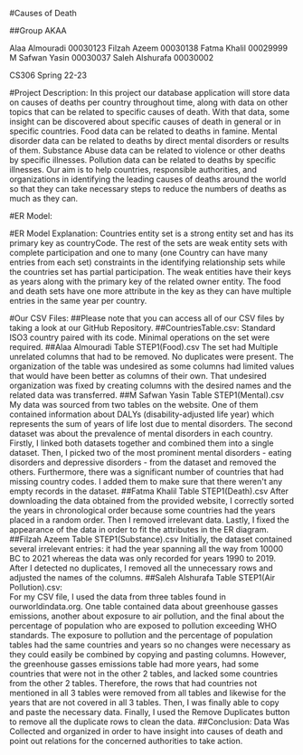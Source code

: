 #Causes of Death

##Group AKAA

Alaa Almouradi  00030123
Filzah Azeem 00030138
Fatma Khalil 00029999
M Safwan Yasin 00030037
Saleh Alshurafa 00030002


CS306 Spring 22-23

#Project Description:
In this project our database application will store data on causes of deaths per country throughout time, along with data on other topics that can be related to specific causes of death. With that data, some insight can be discovered about specific causes of death in general or in specific countries. Food data can be related to deaths in famine. Mental disorder data can be related to deaths by direct mental disorders or results of them. Substance Abuse data can be related to violence or other deaths by specific illnesses. Pollution data can be related to deaths by specific illnesses. Our aim is to help countries, responsible authorities, and organizations in identifying the leading causes of deaths around the world so that they can take necessary steps to reduce the numbers of deaths as much as they can.


#ER Model:

#ER Model Explanation:
	Countries entity set is a strong entity set and has its primary key as countryCode. The rest of the sets are weak entity sets with complete participation and one to many (one Country can have many entries from each set) constraints in the identifying relationship sets while the countries set has partial participation. The weak entities have their keys as years along with the primary key of the related owner entity. The food and death sets have one more attribute in the key as they can have multiple entries in the same year per country.

#Our CSV Files:
##Please note that you can access all of our CSV files by taking a look at our GitHub Repository.
##CountriesTable.csv:
	Standard ISO3 country paired with its code. Minimal operations on the set were required.
##Alaa Almouradi Table STEP1(Food).csv
	The set had Multiple unrelated columns that had to be removed. No duplicates were present. The organization of the table was undesired as some columns had limited values that would have been better as columns of their own. That undesired organization was fixed by creating columns with the desired names and the related data was transferred. 
##M Safwan Yasin Table STEP1(Mental).csv
	My data was sourced from two tables on the website. One of them contained information about DALYs (disability-adjusted life year) which represents the sum of years of life lost due to mental disorders. The second dataset was about the prevalence of mental disorders in each country. Firstly, I linked both datasets together and combined them into a single dataset. Then, I picked two of the most prominent mental disorders - eating disorders and depressive disorders - from the dataset and removed the others. Furthermore, there was a significant number of countries that had missing country codes. I added them to make sure that there weren't any empty records in the dataset.
 ##Fatma Khalil Table STEP1(Death).csv
	After downloading the data obtained from the provided website, I correctly sorted the years in chronological order because some countries had the years placed in a random order. Then I removed irrelevant data. Lastly, I fixed the appearance of the data in order to fit the attributes in the ER diagram. 
 ##Filzah Azeem Table STEP1(Substance).csv
	Initially, the dataset contained several irrelevant entries: it had the year spanning all the way from 10000 BC to 2021 whereas the data was only recorded for years 1990 to 2019. After I detected no duplicates, I removed all the unnecessary rows and adjusted the names of the columns.
 ##Saleh Alshurafa Table STEP1(Air Pollution).csv:	
For my CSV file, I used the data from three tables found in ourworldindata.org. One table contained data about greenhouse gasses emissions, another about exposure to air pollution, and the final about the percentage of population who are exposed to pollution exceeding WHO standards. The exposure to pollution and the percentage of population tables had the same countries and years so no changes were necessary as they could easily be combined by copying and pasting columns. However, the greenhouse gasses emissions table had more years, had some countries that were not in the other 2 tables, and lacked some countries from the other 2 tables. Therefore, the rows that had countries not mentioned in all 3 tables were removed from all tables and likewise for the years that are not covered in all 3 tables. Then, I was finally able to copy and paste the necessary data. Finally, I used the Remove Duplicates button to remove all the duplicate rows to clean the data.
##Conclusion:
	Data Was Collected and organized in order to have insight into causes of death and point out relations for the concerned authorities to take action.


